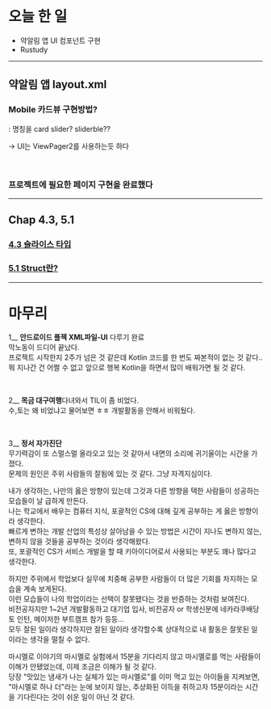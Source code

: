 # 오늘 한 일
- 약알림 앱 UI 컴포넌트 구현
- Rustudy

---

## 약알림 앱 layout.xml
### Mobile 카드뷰 구현방법?
: 명칭을 card slider? sliderble??  

→ UI는 ViewPager2를 사용하는듯 하다

<br/>

### 프로젝트에 필요한 페이지 구현을 완료했다

---

## Chap 4.3, 5.1

### [4.3 슬라이스 타입](https://github.com/Self-Driven-Development/Rustudy/blob/main/%EC%9D%B4%ED%95%99%EB%A6%BC/4.%20%EC%86%8C%EC%9C%A0%EA%B6%8C%20%EC%9D%B4%ED%95%B4/4.3%20%EC%8A%AC%EB%9D%BC%EC%9D%B4%EC%8A%A4%20%ED%83%80%EC%9E%85.md)

### [5.1 Struct란?](https://github.com/Self-Driven-Development/Rustudy/blob/main/%EC%9D%B4%ED%95%99%EB%A6%BC/5.%20%EA%B5%AC%EC%A1%B0%EC%B2%B4/5.1%20Struct%EB%9E%80%3F.md)

---

# 마무리

1__ **안드로이드 플젝 XML파일-UI** 다루기 완료  
막노동이 드디어 끝났다.  
프로젝트 시작한지 2주가 넘은 것 같은데 Kotlin 코드를 한 번도 짜본적이 없는 것 같다..  
뭐 지나간 건 어쩔 수 없고 앞으로 행복 Kotlin을 하면서 많이 배워가면 될 것 같다.  

<br/>

2__ **목금 대구여행**다녀와서 TIL이 좀 비었다.  
수,토는 왜 비었냐고 물어보면 ㅎㅎ 개발활동을 안해서 비워뒀다.  

<br/>

3__ **정서 자가진단**  
무기력감이 또 스멀스멀 올라오고 있는 것 같아서 내면의 소리에 귀기울이는 시간을 가졌다.  
문제의 원인은 주위 사람들의 잘됨에 있는 것 같다. 그냥 자격지심이다.  

내가 생각하는, 나만의 옳은 방향이 있는데 그것과 다른 방향을 택한 사람들이 성공하는 모습들이 날 급하게 만든다.  
나는 학교에서 배우는 컴퓨터 지식, 포괄적인 CS에 대해 깊게 공부하는 게 옳은 방향이라 생각한다.  
빠르게 변하는 개발 산업의 특성상 살아남을 수 있는 방법은 시간이 지나도 변하지 않는, 변하지 않을 것들을 공부하는 것이라 생각해왔다.  
또, 포괄적인 CS가 서비스 개발을 할 때 키아이디어로서 사용되는 부분도 꽤나 많다고 생각한다.  

하지만 주위에서 학업보다 실무에 치중해 공부한 사람들이 더 많은 기회를 차지하는 모습을 계속 보게된다.  
이런 모습들이 나의 학업이라는 선택이 잘못됐다는 것을 반증하는 것처럼 보여진다.  
비전공자지만 1~2년 개발활동하고 대기업 입사, 비전공자 or 학생신분에 네카라쿠배당토 인턴, 메이저한 부트캠프 참가 등등...  
모두 잘된 일이라 생각하지만 잘된 일이라 생각할수록 상대적으로 내 활동은 잘못된 일이라는 생각을 떨칠 수 없다.  

마시멜로 이야기의 마시멜로 실험에서 15분을 기다리지 않고 마시멜로를 먹는 사람들이 이해가 안됐었는데, 이제 조금은 이해가 될 것 같다.  
당장 "맛있는 냄새가 나는 실체가 있는 마시멜로"를 이미 먹고 있는 아이들을 지켜보면,  
"마시멜로 하나 더"라는 눈에 보이지 않는, 추상화된 이득을 취하고자 15분이라는 시간을 기다린다는 것이 쉬운 일이 아닌 것 같다.  
